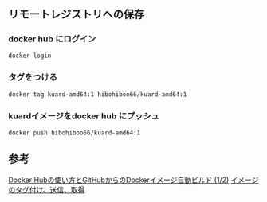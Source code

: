 # 

## リモートレジストリへの保存

### docker hub にログイン

```
docker login
```

### タグをつける

```
docker tag kuard-amd64:1 hibohiboo66/kuard-amd64:1
```

### kuardイメージをdocker hub にプッシュ

```
docker push hibohiboo66/kuard-amd64:1
```

## 参考
[Docker Hubの使い方とGitHubからのDockerイメージ自動ビルド (1/2)][*1]
[イメージのタグ付け、送信、取得][*2]

[*1]:http://www.atmarkit.co.jp/ait/articles/1408/26/news038.html
[*2]:http://docs.docker.jp/linux/step_six.html
